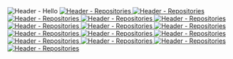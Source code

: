 <picture>
  <source media="(prefers-color-scheme: dark)" srcset="https://readme.2w.vc/images/dark/header_hello.png">
  <img align="top" alt="Header - Hello" src="https://readme.2w.vc/images/light/header_hello.png">
</picture>
<a href="https://git.gold/KR-isamin"><picture>
  <source media="(prefers-color-scheme: dark)" srcset="https://readme.2w.vc/images/dark/header_repositories.png">
  <img align="top" alt="Header - Repositories" src="https://readme.2w.vc/images/light/header_repositories.png">
</picture></a>
<a href="https://git.gold/KR-isamin/dimigomeal-front" target="_blank"><picture>
  <source media="(prefers-color-scheme: dark)" srcset="https://readme.2w.vc/images/dark/repository_84.png">
  <img align="top" alt="Header - Repositories" src="https://readme.2w.vc/images/light/repository_84.png">
</picture></a>
<a href="https://git.gold/KR-isamin/github-readme-sync" target="_blank"><picture>
  <source media="(prefers-color-scheme: dark)" srcset="https://readme.2w.vc/images/dark/repository_91.png">
  <img align="top" alt="Header - Repositories" src="https://readme.2w.vc/images/light/repository_91.png">
</picture></a>
<a href="https://git.gold/KR-isamin/2w.vc" target="_blank"><picture>
  <source media="(prefers-color-scheme: dark)" srcset="https://readme.2w.vc/images/dark/repository_4.png">
  <img align="top" alt="Header - Repositories" src="https://readme.2w.vc/images/light/repository_4.png">
</picture></a>
<a href="https://git.gold/KR-isamin/morse" target="_blank"><picture>
  <source media="(prefers-color-scheme: dark)" srcset="https://readme.2w.vc/images/dark/repository_16.png">
  <img align="top" alt="Header - Repositories" src="https://readme.2w.vc/images/light/repository_16.png">
</picture></a>
<a href="https://git.gold/KR-isamin/dimigoin-surfing-front" target="_blank"><picture>
  <source media="(prefers-color-scheme: dark)" srcset="https://readme.2w.vc/images/dark/repository_34.png">
  <img align="top" alt="Header - Repositories" src="https://readme.2w.vc/images/light/repository_34.png">
</picture></a>
<a href="https://git.gold/KR-isamin/rooftop-official-landing-page" target="_blank"><picture>
  <source media="(prefers-color-scheme: dark)" srcset="https://readme.2w.vc/images/dark/repository_82.png">
  <img align="top" alt="Header - Repositories" src="https://readme.2w.vc/images/light/repository_82.png">
</picture></a>
<a href="https://git.gold/KR-isamin/comciganfast-front" target="_blank"><picture>
  <source media="(prefers-color-scheme: dark)" srcset="https://readme.2w.vc/images/dark/repository_85.png">
  <img align="top" alt="Header - Repositories" src="https://readme.2w.vc/images/light/repository_85.png">
</picture></a>
<a href="https://git.gold/KR-isamin/ttiyong-ttiyong-woig-woig" target="_blank"><picture>
  <source media="(prefers-color-scheme: dark)" srcset="https://readme.2w.vc/images/dark/repository_3.png">
  <img align="top" alt="Header - Repositories" src="https://readme.2w.vc/images/light/repository_3.png">
</picture></a>
<a href="https://git.gold/KR-isamin/linkfast-front" target="_blank"><picture>
  <source media="(prefers-color-scheme: dark)" srcset="https://readme.2w.vc/images/dark/repository_87.png">
  <img align="top" alt="Header - Repositories" src="https://readme.2w.vc/images/light/repository_87.png">
</picture></a>
<a href="https://git.gold/KR-isamin/dimigomeal-back" target="_blank"><picture>
  <source media="(prefers-color-scheme: dark)" srcset="https://readme.2w.vc/images/dark/repository_83.png">
  <img align="top" alt="Header - Repositories" src="https://readme.2w.vc/images/light/repository_83.png">
</picture></a>
<a href="https://git.gold/KR-isamin/portfolio" target="_blank"><picture>
  <source media="(prefers-color-scheme: dark)" srcset="https://readme.2w.vc/images/dark/repository_5.png">
  <img align="top" alt="Header - Repositories" src="https://readme.2w.vc/images/light/repository_5.png">
</picture></a>
<a href="https://git.gold/KR-isamin/dimigoin-surfing-back" target="_blank"><picture>
  <source media="(prefers-color-scheme: dark)" srcset="https://readme.2w.vc/images/dark/repository_38.png">
  <img align="top" alt="Header - Repositories" src="https://readme.2w.vc/images/light/repository_38.png">
</picture></a>
<a href="https://git.gold/KR-isamin/dubidubab" target="_blank"><picture>
  <source media="(prefers-color-scheme: dark)" srcset="https://readme.2w.vc/images/dark/repository_25.png">
  <img align="top" alt="Header - Repositories" src="https://readme.2w.vc/images/light/repository_25.png">
</picture></a>
<a href="https://git.gold/KR-isamin/youmefire" target="_blank"><picture>
  <source media="(prefers-color-scheme: dark)" srcset="https://readme.2w.vc/images/dark/repository_7.png">
  <img align="top" alt="Header - Repositories" src="https://readme.2w.vc/images/light/repository_7.png">
</picture></a>